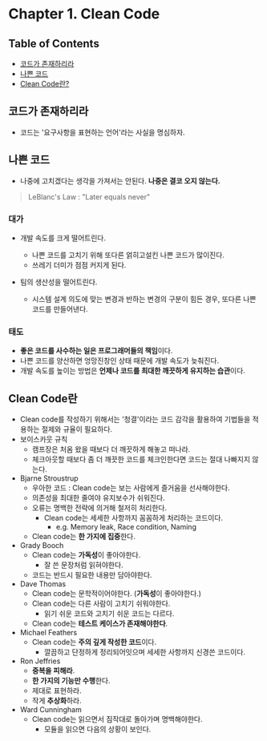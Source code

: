 # Chapter 1. Clean Code

## Table of Contents

- [코드가 존재하리라](#코드가-존재하리라)
- [나쁜 코드](#나쁜-코드)
- [Clean Code란?](#Clean-Code란)

## 코드가 존재하리라

- 코드는 '요구사항을 표현하는 언어'라는 사실을 명심하자.

## 나쁜 코드

- 나중에 고치겠다는 생각을 가져서는 안된다. **나중은 결코 오지 않는다.**

> LeBlanc's Law : "Later equals never"

### 대가

- 개발 속도를 크게 떨어트린다. 

  - 나쁜 코드를 고치기 위해 또다른 얽히고설킨 나쁜 코드가 많이진다.
  - 쓰레기 더미가 점점 커지게 된다.

- 팀의 생산성을 떨어트린다.
  - 시스템 설계 의도에 맞는 변경과 반하는 변경의 구분이 힘든 경우, 또다른 나쁜 코드를 만들어낸다.

### 태도

- **좋은 코드를 사수하는 일은 프로그래머들의 책임**이다.
- 나쁜 코드를 양산하면 엉망진창인 상태 때문에 개발 속도가 늦춰진다.
- 개발 속도를 높이는 방법은 **언제나 코드를 최대한 깨끗하게 유지하는 습관**이다.

## Clean Code란

- Clean code를 작성하기 위해서는 '청결'이라는 코드 감각을 활용하여 기법들을 적용하는 절제와 규율이 필요하다.
- 보이스카웃 규칙
  - 캠프장은 처옴 왔을 때보다 더 깨끗하게 해놓고 떠나라.
  - 체크아웃할 때보다 좀 더 깨끗한 코드를 체크인한다면 코드는 절대 나빠지지 않
    는다.
- Bjarne Stroustrup
  - 우아한 코드 : Clean code는 보는 사람에게 즐거움을 선사해야한다.
  - 의존성을 최대한 줄여야 유지보수가 쉬워진다.
  - 오류는 명백한 전략에 의거해 철저히 처리한다.
    - Clean code는 세세한 사항까지 꼼꼼하게 처리하는 코드이다.
      - e.g. Memory leak, Race condition, Naming
  - Clean code는 **한 가지에 집중**한다.
- Grady Booch
  - Clean code는 **가독성**이 좋아야한다.
    - 잘 쓴 문장처럼 읽혀야한다.
  - 코드는  반드시 필요한 내용만 담아야한다.
- Dave Thomas
  - Clean code는 문학적이어야한다. (**가독성**이 좋아야한다.)
  - Clean code는 다른 사람이 고치기 쉬워야한다.
    - 읽기 쉬운 코드와 고치기 쉬운 코드는 다르다.
  - Clean code는 **테스트 케이스가 존재해야한다**.
- Michael Feathers
  - Clean code는 **주의 깊게 작성한 코드**이다.
    - 깔끔하고 단정하게 정리되어잇으며 세세한 사항까지 신경쓴 코드이다.
- Ron Jeffries
  - **중복을 피해라**.
  - **한 가지의 기능만 수행**한다.
  - 제대로 표현하라.
  - 작게 **추상화**하라.
- Ward Cunningham
  - Clean code는 읽으면서 짐작대로 돌아가며 명백해야한다.
    - 모듈을 읽으면 다음의 상황이 보인다.